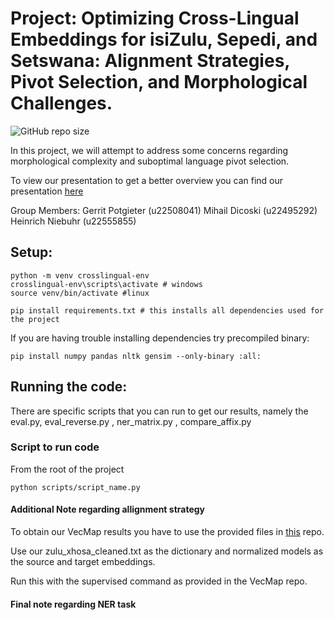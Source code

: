 # Project: Optimizing Cross-Lingual Embeddings for isiZulu, Sepedi, and Setswana: Alignment Strategies, Pivot Selection, and Morphological Challenges.
![GitHub repo size](https://img.shields.io/github/repo-size/GerritPotgieter/COS760-Group21-Project)




In this project, we will attempt to address some concerns regarding morphological complexity
and suboptimal language pivot selection. 

To view our presentation to get a better overview you can find our presentation [here](https://drive.google.com/file/d/1TTT4m09AyaUwzokhb4xRswOxsDD5bpH7/view?usp=sharing) 

Group Members:
Gerrit Potgieter (u22508041)
Mihail Dicoski (u22495292)
Heinrich Niebuhr (u22555855)



## Setup:
```
python -m venv crosslingual-env
crosslingual-env\scripts\activate # windows
source venv/bin/activate #linux

pip install requirements.txt # this installs all dependencies used for the project
```

If you are having trouble installing dependencies try precompiled binary: 
```
pip install numpy pandas nltk gensim --only-binary :all:
```


## Running the code:
There are specific scripts that you can run to get our results, namely the eval.py, eval_reverse.py , ner_matrix.py , compare_affix.py

### Script to run code
From the root of the project 
```
python scripts/script_name.py
```

#### Additional Note regarding allignment strategy
To obtain our VecMap results you have to use the provided files in [this](https://github.com/artetxem/vecmap) repo.

Use our zulu_xhosa_cleaned.txt as the dictionary and normalized models as the source and target embeddings.

Run this with the supervised command as provided in the VecMap repo.

#### Final note regarding NER task


